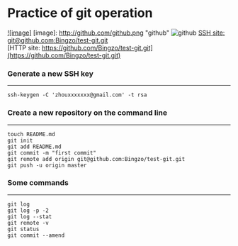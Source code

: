 Practice of git operation
==================================
[![image]](http://www.github.com/)
[image]: http://github.com/github.png "github"
![github](https://github.global.ssl.fastly.net/images/modules/open_graph/github-logo.png)
[SSH site: git@github.com:Bingzo/test-git.git](git@github.com:Bingzo/test-git.git)<br />
[HTTP site: https://github.com/Bingzo/test-git.git](https://github.com/Bingzo/test-git.git)<br />

### Generate a new SSH key
----------------------------------
    ssh-keygen -C 'zhouxxxxxxx@gmail.com' -t rsa 

### Create a new repository on the command line
----------------------------------
    touch README.md
    git init
    git add README.md
    git commit -m "first commit"
    git remote add origin git@github.com:Bingzo/test-git.git
    git push -u origin master
### Some commands
----------------------------------
    git log
    git log -p -2
    git log --stat
    git remote -v
    git status
    git commit --amend
